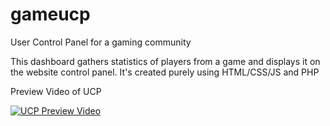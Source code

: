 # gameucp
User Control Panel for a gaming community

This dashboard gathers statistics of players from a game and displays it on the website control panel. It's created purely using HTML/CSS/JS and PHP

Preview Video of UCP

<a href="http://www.youtube.com/watch?feature=player_embedded&v=tyU7Ll7Z75o
" target="_blank"><img src="http://i3.ytimg.com/vi/tyU7Ll7Z75o/hqdefault.jpg" 
alt="UCP Preview Video" /></a>
